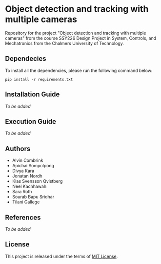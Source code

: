 # Object detection and tracking with multiple cameras

Repository for the project "Object detection and tracking with multiple cameras" from the course SSY226 Design Project in System, Controls, and Mechatronics from the Chalmers University of Technology.

## Dependecies
To install all the dependencies, please run the following command below:

`pip install -r requirements.txt`

## Installation Guide
*To be added*

## Execution Guide
*To be added*

## Authors
* Alvin Combrink
* Apichai Sompolpong
* Divya Kara
* Jonatan Nordh
* Klas Svensson Qvistberg
* Neel Kachhawah
* Sara Roth
* Sourab Bapu Sridhar
* Tilani Gallege


## References
*To be added*

## License
This project is released under the terms of [MIT License](LICENSE).